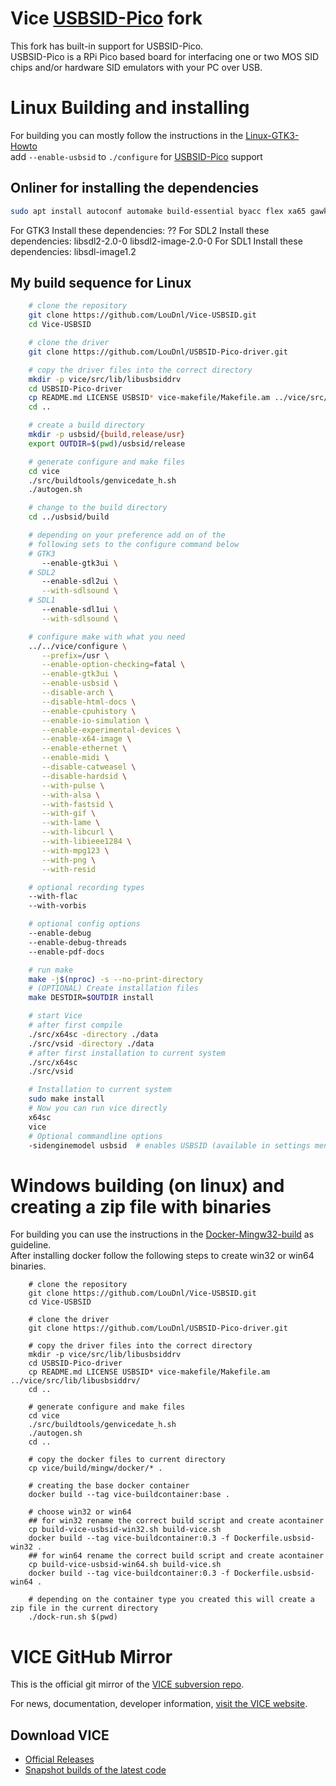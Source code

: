 # Vice [USBSID-Pico](https://github.com/LouDnl/USBSID-Pico) fork
This fork has built-in support for USBSID-Pico. \
USBSID-Pico is a RPi Pico based board for interfacing one or two MOS SID chips and/or hardware SID emulators with your PC over USB.

# Linux Building and installing
For building you can mostly follow the instructions in the [Linux-GTK3-Howto](vice/doc/building/Linux-GTK3-Howto.txt) \
add `--enable-usbsid` to `./configure` for [USBSID-Pico](https://github.com/LouDnl/USBSID-Pico) support

## Onliner for installing the dependencies
```bash
sudo apt install autoconf automake build-essential byacc flex xa65 gawk libgtk-3-dev texinfo texlive-fonts-recommended texlive-latex-extra dos2unix libpulse-dev libasound2-dev libglew-dev libcurl4-openssl-dev libevdev-dev libpng-dev libgif-dev libpcap-dev libusb-1.0-0 libusb-1.0-0-dev libusb-dev libmpg123-dev libmp3lame-dev
```
For GTK3 Install these dependencies:
??
For SDL2 Install these dependencies:
libsdl2-2.0-0 libsdl2-image-2.0-0
For SDL1 Install these dependencies:
libsdl-image1.2

## My build sequence for Linux
```bash
    # clone the repository
    git clone https://github.com/LouDnl/Vice-USBSID.git
    cd Vice-USBSID

    # clone the driver
    git clone https://github.com/LouDnl/USBSID-Pico-driver.git

    # copy the driver files into the correct directory
    mkdir -p vice/src/lib/libusbsiddrv
    cd USBSID-Pico-driver
    cp README.md LICENSE USBSID* vice-makefile/Makefile.am ../vice/src/lib/libusbsiddrv/
    cd ..

    # create a build directory
    mkdir -p usbsid/{build,release/usr}
    export OUTDIR=$(pwd)/usbsid/release

    # generate configure and make files
    cd vice
    ./src/buildtools/genvicedate_h.sh
    ./autogen.sh

    # change to the build directory
    cd ../usbsid/build

    # depending on your preference add on of the
    # following sets to the configure command below
    # GTK3
       --enable-gtk3ui \
    # SDL2
       --enable-sdl2ui \
       --with-sdlsound \
    # SDL1
       --enable-sdl1ui \
       --with-sdlsound \

    # configure make with what you need
    ../../vice/configure \
       --prefix=/usr \
       --enable-option-checking=fatal \
       --enable-gtk3ui \
       --enable-usbsid \
       --disable-arch \
       --disable-html-docs \
       --enable-cpuhistory \
       --enable-io-simulation \
       --enable-experimental-devices \
       --enable-x64-image \
       --enable-ethernet \
       --enable-midi \
       --disable-catweasel \
       --disable-hardsid \
       --with-pulse \
       --with-alsa \
       --with-fastsid \
       --with-gif \
       --with-lame \
       --with-libcurl \
       --with-libieee1284 \
       --with-mpg123 \
       --with-png \
       --with-resid

    # optional recording types
    --with-flac 
    --with-vorbis

    # optional config options
    --enable-debug
    --enable-debug-threads
    --enable-pdf-docs

    # run make
    make -j$(nproc) -s --no-print-directory
    # (OPTIONAL) Create installation files
    make DESTDIR=$OUTDIR install

    # start Vice
    # after first compile
    ./src/x64sc -directory ./data
    ./src/vsid -directory ./data
    # after first installation to current system
    ./src/x64sc
    ./src/vsid

    # Installation to current system
    sudo make install
    # Now you can run vice directly
    x64sc
    vice
    # Optional commandline options
    -sidenginemodel usbsid  # enables USBSID (available in settings menu too)
```

# Windows building (on linux) and creating a zip file with binaries
For building you can use the instructions in the [Docker-Mingw32-build](vice/build/mingw/docker/README-docker-mingw32-build.md) as guideline.  
After installing docker follow the following steps to create win32 or win64 binaries.
``` shell
    # clone the repository
    git clone https://github.com/LouDnl/Vice-USBSID.git
    cd Vice-USBSID

    # clone the driver
    git clone https://github.com/LouDnl/USBSID-Pico-driver.git

    # copy the driver files into the correct directory
    mkdir -p vice/src/lib/libusbsiddrv
    cd USBSID-Pico-driver
    cp README.md LICENSE USBSID* vice-makefile/Makefile.am ../vice/src/lib/libusbsiddrv/
    cd ..

    # generate configure and make files
    cd vice
    ./src/buildtools/genvicedate_h.sh
    ./autogen.sh
    cd ..

    # copy the docker files to current directory 
    cp vice/build/mingw/docker/* .

    # creating the base docker container
    docker build --tag vice-buildcontainer:base .

    # choose win32 or win64
    ## for win32 rename the correct build script and create acontainer
    cp build-vice-usbsid-win32.sh build-vice.sh
    docker build --tag vice-buildcontainer:0.3 -f Dockerfile.usbsid-win32 .
    ## for win64 rename the correct build script and create acontainer
    cp build-vice-usbsid-win64.sh build-vice.sh
    docker build --tag vice-buildcontainer:0.3 -f Dockerfile.usbsid-win64 .

    # depending on the container type you created this will create a zip file in the current directory
    ./dock-run.sh $(pwd)
```


# VICE GitHub Mirror
This is the official git mirror of the [VICE subversion repo](https://sourceforge.net/p/vice-emu/code/HEAD/tree/).

For news, documentation, developer information, [visit the VICE website](https://vice-emu.sourceforge.io/).

## Download VICE
* [Official Releases](https://vice-emu.sourceforge.io/#download)
* [Snapshot builds of the latest code](https://github.com/VICE-Team/svn-mirror/releases)
